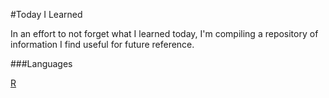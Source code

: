 #Today I Learned

In an effort to not forget what I learned today, I'm compiling a repository of information I find useful for future reference.

###Languages

[R](R)
